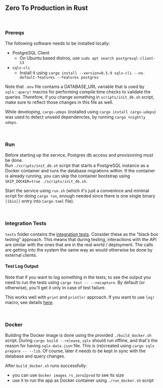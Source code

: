 ## Zero To Production in Rust

<br/>

### Prereqs

The following software needs to be installed locally:

- PostgreSQL Client
  - On Ubuntu based distros, use `sudo apt search postgresql-client-13`
- `sqlx-cli`
  - Install it using `cargo install --version=0.5.9 sqlx-cli --no-default-features --features postgres`

Note that `.env` file contains a DATABASE_URL variable that is used by `sqlx::query!` macros for performing compile time checks to validate the queries. Therefore, if you change something in `scripts/init_db.sh` script, make sure to reflect those changes in this file as well.

While developing, `cargo-udeps` (installed using `cargo install cargo-udeps`) was used to detect unused dependencies, by running `cargo +nightly udeps`.

<br/>

### Run

Before starting up the service, Postgres db access and provisioning must be done.<br/>
Run `./scripts/init_db.sh` script that starts a PostgreSQL instance as a Docker container and runs the database migrations within.
If the container is already running, you can skip the container bootstrap using `SKIP_DOCKER=true ./scripts/init_db.sh`.

Start the service using `run.sh` (which it's just a convenince and minimal script for doing `cargo run`,
enough needed since there is one single binary `[[bin]]` entry into `Cargo.toml` file).

<br/>

### Integration Tests

`tests` folder contains the [integration tests](https://doc.rust-lang.org/book/ch11-03-test-organization.html#integration-tests). Consider these as the "black box testing" approach. This means that during testing, interactions with the API are similar with the ones that are in the real world / deployment. The calls are getting into the system the same way as would otherwise be done by external clients.

#### Test Log Output

Note that if you want to log something in the tests, to see the output you need to run the tests using `cargo test -- --nocapture`. By default (or otherwise), you'll get it only in case of test failure.

This works well with `print` and `println!` approach. If you want to use `log!` macro, see details [here](https://github.com/rust-lang/log/issues/106).

<br/>

### Docker

Building the Docker image is done using the provided `./build_docker.sh` script.
During `cargo build --release`, `sqlx` should run offline, and that's the reason for having `sqlx-data.json` file. This is (re)created using `cargo sqlx prepare -- --lib`. Of course, later it needs to be kept in sync with the database and query changes.

After `build_docker.sh` runs successfully:
- you can use `docker images rs_zero2prod` to see its size
- use it to run the app as Docker container using `./run_docker.sh` script

<br/>

